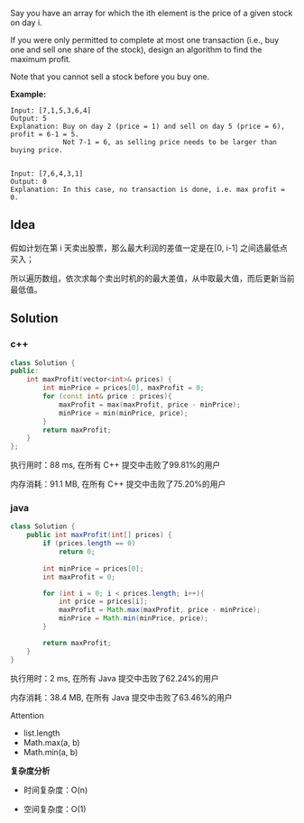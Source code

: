 Say you have an array for which the ith element is the price of a given stock on day i.

If you were only permitted to complete at most one transaction (i.e., buy one and sell one share of the stock), design an algorithm to find the maximum profit.

Note that you cannot sell a stock before you buy one.



**Example:**
```
Input: [7,1,5,3,6,4]
Output: 5
Explanation: Buy on day 2 (price = 1) and sell on day 5 (price = 6), profit = 6-1 = 5.
             Not 7-1 = 6, as selling price needs to be larger than buying price.
             

Input: [7,6,4,3,1]
Output: 0
Explanation: In this case, no transaction is done, i.e. max profit = 0.
```

## Idea

假如计划在第 i 天卖出股票，那么最大利润的差值一定是在[0, i-1] 之间选最低点买入；

所以遍历数组，依次求每个卖出时机的的最大差值，从中取最大值，而后更新当前最低值。

## Solution

### c++

```c++
class Solution {
public:
    int maxProfit(vector<int>& prices) {
        int minPrice = prices[0], maxProfit = 0;
        for (const int& price : prices){
            maxProfit = max(maxProfit, price - minPrice);
            minPrice = min(minPrice, price);
        }
        return maxProfit;
    }
};
```

执行用时：88 ms, 在所有 C++ 提交中击败了99.81%的用户

内存消耗：91.1 MB, 在所有 C++ 提交中击败了75.20%的用户

### java

```java
class Solution {
    public int maxProfit(int[] prices) {
        if (prices.length == 0)
            return 0;
        
        int minPrice = prices[0];
        int maxProfit = 0;

        for (int i = 0; i < prices.length; i++){
            int price = prices[i];
            maxProfit = Math.max(maxProfit, price - minPrice);
            minPrice = Math.min(minPrice, price);
        }

        return maxProfit;                
    }
}
```

执行用时：2 ms, 在所有 Java 提交中击败了62.24%的用户

内存消耗：38.4 MB, 在所有 Java 提交中击败了63.46%的用户

Attention
- list.length
- Math.max(a, b)
- Math.min(a, b)

**复杂度分析**

- 时间复杂度：O(n)

- 空间复杂度：O(1)
